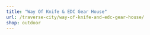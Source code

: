 ```yaml
---
title: "Way Of Knife & EDC Gear House"
url: /traverse-city/way-of-knife-and-edc-gear-house/
shop: outdoor
---
```

